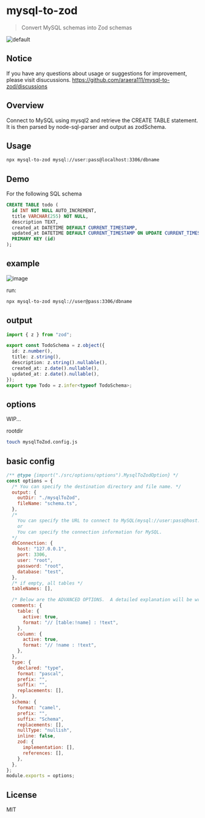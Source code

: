 # mysql-to-zod

> Convert MySQL schemas into Zod schemas

![default](https://github.com/araera111/mysql-to-zod/assets/63596736/650265b4-414c-49f3-b88c-cf437921960c)

## Notice

If you have any questions about usage or suggestions for improvement, please visit disucussions.
<https://github.com/araera111/mysql-to-zod/discussions>

## Overview

Connect to MySQL using mysql2 and retrieve the CREATE TABLE statement.
It is then parsed by node-sql-parser and output as zodSchema.

## Usage

```bash
npx mysql-to-zod mysql://user:pass@localhost:3306/dbname
```

## Demo

For the following SQL schema

```sql
CREATE TABLE todo (
  id INT NOT NULL AUTO_INCREMENT,
  title VARCHAR(255) NOT NULL,
  description TEXT,
  created_at DATETIME DEFAULT CURRENT_TIMESTAMP,
  updated_at DATETIME DEFAULT CURRENT_TIMESTAMP ON UPDATE CURRENT_TIMESTAMP,
  PRIMARY KEY (id)
);
```

## example

![image](https://github.com/araera111/mysql-to-zod/assets/63596736/c6d4bf03-8109-4ccd-804f-59249a733696)

run:

```bash
npx mysql-to-zod mysql://user@pass:3306/dbname
```

## output

```typescript
import { z } from "zod";

export const TodoSchema = z.object({
  id: z.number(),
  title: z.string(),
  description: z.string().nullable(),
  created_at: z.date().nullable(),
  updated_at: z.date().nullable(),
});
export type Todo = z.infer<typeof TodoSchema>;
```

## options

WIP...

rootdir

```sh
touch mysqlToZod.config.js
```

## basic config

```js:mysqlToZod.config.js
/** @type {import("./src/options/options").MysqlToZodOption} */
const options = {
  /* You can specify the destination directory and file name. */
  output: {
    outDir: "./mysqlToZod",
    fileName: "schema.ts",
  },
  /* 
    You can specify the URL to connect to MySQL(mysql://user:pass@host:port:dbName)
    or
    You can specify the connection information for MySQL.
  */
  dbConnection: {
    host: "127.0.0.1",
    port: 3306,
    user: "root",
    password: "root",
    database: "test",
  },
  /* if empty, all tables */
  tableNames: [],

  /* Below are the ADVANCED OPTIONS.  A detailed explanation will be written at a later date. */
  comments: {
    table: {
      active: true,
      format: "// [table:!name] : !text",
    },
    column: {
      active: true,
      format: "// !name : !text",
    },
  },
  type: {
    declared: "type",
    format: "pascal",
    prefix: "",
    suffix: "",
    replacements: [],
  },
  schema: {
    format: "camel",
    prefix: "",
    suffix: "Schema",
    replacements: [],
    nullType: "nullish",
    inline: false,
    zod: {
      implementation: [],
      references: [],
    },
  },
};
module.exports = options;
```

## License

MIT
